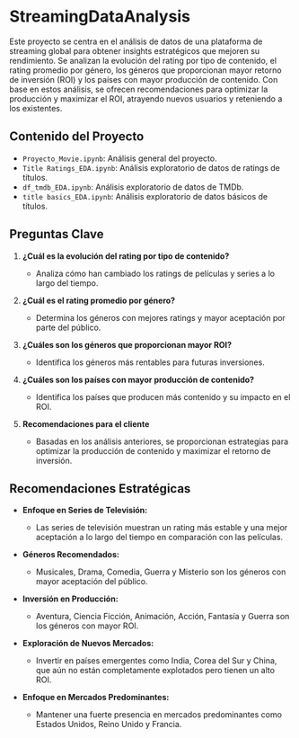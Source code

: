 # StreamingDataAnalysis

Este proyecto se centra en el análisis de datos de una plataforma de streaming global para obtener insights estratégicos que mejoren su rendimiento. Se analizan la evolución del rating por tipo de contenido, el rating promedio por género, los géneros que proporcionan mayor retorno de inversión (ROI) y los países con mayor producción de contenido. Con base en estos análisis, se ofrecen recomendaciones para optimizar la producción y maximizar el ROI, atrayendo nuevos usuarios y reteniendo a los existentes.

## Contenido del Proyecto

- `Proyecto_Movie.ipynb`: Análisis general del proyecto.
- `Title Ratings_EDA.ipynb`: Análisis exploratorio de datos de ratings de títulos.
- `df_tmdb_EDA.ipynb`: Análisis exploratorio de datos de TMDb.
- `title basics_EDA.ipynb`: Análisis exploratorio de datos básicos de títulos.

## Preguntas Clave

1. **¿Cuál es la evolución del rating por tipo de contenido?**
   - Analiza cómo han cambiado los ratings de películas y series a lo largo del tiempo.

2. **¿Cuál es el rating promedio por género?**
   - Determina los géneros con mejores ratings y mayor aceptación por parte del público.

3. **¿Cuáles son los géneros que proporcionan mayor ROI?**
   - Identifica los géneros más rentables para futuras inversiones.

4. **¿Cuáles son los países con mayor producción de contenido?**
   - Identifica los países que producen más contenido y su impacto en el ROI.

5. **Recomendaciones para el cliente**
   - Basadas en los análisis anteriores, se proporcionan estrategias para optimizar la producción de contenido y maximizar el retorno de inversión.

## Recomendaciones Estratégicas

- **Enfoque en Series de Televisión:**
  - Las series de televisión muestran un rating más estable y una mejor aceptación a lo largo del tiempo en comparación con las películas.

- **Géneros Recomendados:**
  - Musicales, Drama, Comedia, Guerra y Misterio son los géneros con mayor aceptación del público.

- **Inversión en Producción:**
  - Aventura, Ciencia Ficción, Animación, Acción, Fantasía y Guerra son los géneros con mayor ROI.

- **Exploración de Nuevos Mercados:**
  - Invertir en países emergentes como India, Corea del Sur y China, que aún no están completamente explotados pero tienen un alto ROI.

- **Enfoque en Mercados Predominantes:**
  - Mantener una fuerte presencia en mercados predominantes como Estados Unidos, Reino Unido y Francia.


